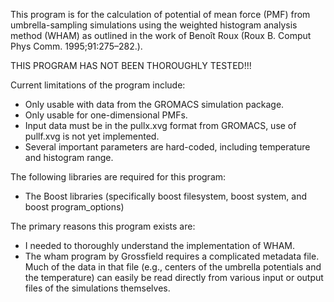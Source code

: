 This program is for the calculation of potential of mean force (PMF) from umbrella-sampling simulations 
using the weighted histogram analysis method (WHAM) as outlined in the work of Benoît Roux 
(Roux B. Comput Phys Comm. 1995;91:275–282.).

THIS PROGRAM HAS NOT BEEN THOROUGHLY TESTED!!!

Current limitations of the program include:
* Only usable with data from the GROMACS simulation package.
* Only usable for one-dimensional PMFs.
* Input data must be in the pullx.xvg format from GROMACS, use of pullf.xvg is not yet implemented.
* Several important parameters are hard-coded, including temperature and histogram range.

The following libraries are required for this program:
* The Boost libraries (specifically boost filesystem, boost system, and boost program_options)

The primary reasons this program exists are:
* I needed to thoroughly understand the implementation of WHAM.
* The wham program by Grossfield requires a complicated metadata file. Much of the data in that file 
  (e.g., centers of the umbrella potentials and the temperature) can easily be read directly from
  various input or output files of the simulations themselves.
